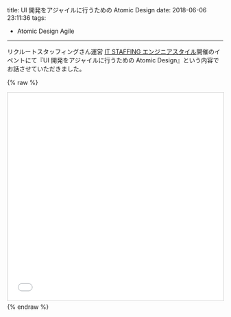 title: UI 開発をアジャイルに行うための Atomic Design
date: 2018-06-06 23:11:36
tags:
  - Atomic Design
    Agile
---

リクルートスタッフィングさん運営 [IT STAFFING エンジニアスタイル](http://www.itstaffing.jp/engineer/)開催のイベントにて『UI 開発をアジャイルに行うための Atomic Design』という内容でお話させていただきました。

{% raw %}
<iframe src="//www.slideshare.net/slideshow/embed_code/key/e4CUyx16ZWud0d" width="595" height="485" frameborder="0" marginwidth="0" marginheight="0" scrolling="no" style="border:1px solid #CCC; border-width:1px; margin-bottom:5px; max-width: 100%;" allowfullscreen> </iframe>
{% endraw %}